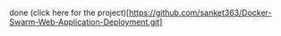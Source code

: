 done (click here for the project)[https://github.com/sanket363/Docker-Swarm-Web-Application-Deployment.git]
